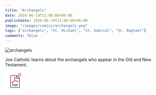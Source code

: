 ```yaml
---
title: "Archangels"
date: 2020-06-19T11:00:00+06:00
publishdate: 2020-06-19T11:00:00+06:00
image: "/images/comics/archangels.png"
tags: ["archangels", "St. Michael", "St. Gabriel", "St. Raphael"]
comments: false
---
```

![archangels](/images/comics/archangels.png)


Joe Catholic learns about the archangels who appear in the Old and New Testament.


<a href="https://joecatholic.com/images/comics/pdf/archangels.pdf"><img src="/static/images/pdf-download.png" alt="Download PDF"></a>
